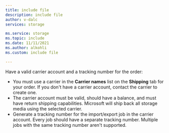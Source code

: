 ```yaml
---
title: include file
description: include file
author: v-dalc
services: storage

ms.service: storage
ms.topic: include
ms.date: 11/11/2021
ms.author: alkohli
ms.custom: include file

---
```


Have a valid carrier account and a tracking number for the order:
- You must use a carrier in the **Carrier names** list on the **Shipping** tab for your order. If you don't have a carrier account, contact the carrier to create one.
- The carrier account must be valid, should have a balance, and must have return shipping capabilities. Microsoft will ship back all storage media using the selected carrier.<!--If I remove "back," same prerequisites can be shared with imports and exports. May not even need to do that.-->
- Generate a tracking number for the import/export job in the carrier account. Every job should have a separate tracking number. Multiple jobs with the same tracking number aren't supported.
